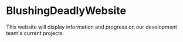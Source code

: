 BlushingDeadlyWebsite
=====================
This website will display information and progress on our development team's current projects.
